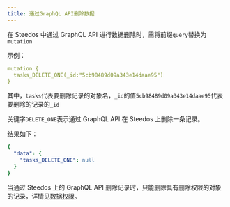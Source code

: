 ```yaml
---
title: 通过GraphQL API删除数据
---
```

<!-- ### 在graphql界面中删除数据
- 方法名格式为： {定义的object.name}_DELETE_ONE
- 接受参数
    - _id:String类型
- 如：
```graphql
mutation {
  organizations_DELETE_ONE(_id:"5cb98489d09a343e14daae95")
}
```

- 结果：
```json
{
  "data": {
    "organizations_DELETE_ONE": null
  }
}
``` -->

在 Steedos 中通过 GraphQL API 进行数据删除时，需将前缀`query`替换为`mutation`

示例：

```yml
mutation {
  tasks_DELETE_ONE(_id:"5cb98489d09a343e14daae95")
}
```

其中，`tasks`代表要删除记录的对象名，`_id`的值`5cb98489d09a343e14daae95`代表要删除的记录的`_id`

关键字`DELETE_ONE`表示通过 GraphQL API 在 Steedos 上删除一条记录。

结果如下：

```yml
{
  "data": {
    "tasks_DELETE_ONE": null
  }
}
```

当通过 Steedos 上的 GraphQL API 删除记录时，只能删除具有删除权限的对象的记录，详情见[数据权限](/developer/api/graphql)。
